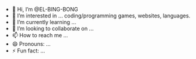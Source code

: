 - 👋 Hi, I’m @EL-BING-BONG
- 👀 I’m interested in ... coding/programming games, websites, languages.
- 🌱 I’m currently learning ...
- 💞️ I’m looking to collaborate on ...
- 📫 How to reach me ...
- 😄 Pronouns: ...
- ⚡ Fun fact: ...

<!---
EL-BING-BONG/EL-BING-BONG is a ✨ special ✨ repository because its `README.md` (this file) appears on your GitHub profile.
You can click the Preview link to take a look at your changes.
--->
